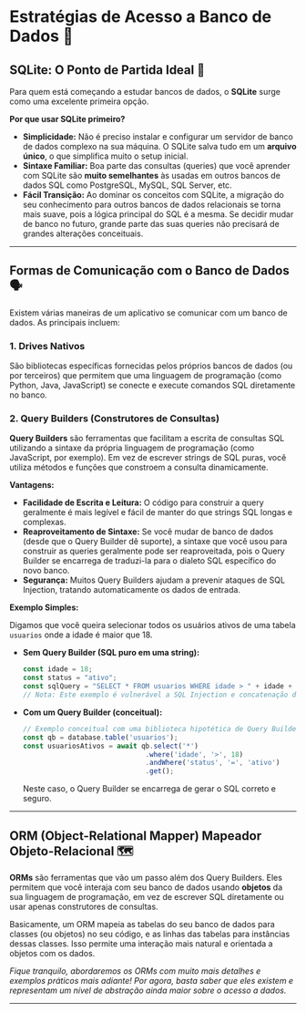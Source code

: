 # Estratégias de Acesso a Banco de Dados 💾


## SQLite: O Ponto de Partida Ideal 🚀

Para quem está começando a estudar bancos de dados, o **SQLite** surge como uma excelente primeira opção.

**Por que usar SQLite primeiro?**

* **Simplicidade:** Não é preciso instalar e configurar um servidor de banco de dados complexo na sua máquina. O SQLite salva tudo em um **arquivo único**, o que simplifica muito o setup inicial.
* **Sintaxe Familiar:** Boa parte das consultas (queries) que você aprender com SQLite são **muito semelhantes** às usadas em outros bancos de dados SQL como PostgreSQL, MySQL, SQL Server, etc.
* **Fácil Transição:** Ao dominar os conceitos com SQLite, a migração do seu conhecimento para outros bancos de dados relacionais se torna mais suave, pois a lógica principal do SQL é a mesma. Se decidir mudar de banco no futuro, grande parte das suas queries não precisará de grandes alterações conceituais.

---

## Formas de Comunicação com o Banco de Dados 🗣️

Existem várias maneiras de um aplicativo se comunicar com um banco de dados. As principais incluem:

### 1. Drives Nativos

São bibliotecas específicas fornecidas pelos próprios bancos de dados (ou por terceiros) que permitem que uma linguagem de programação (como Python, Java, JavaScript) se conecte e execute comandos SQL diretamente no banco.

### 2. Query Builders (Construtores de Consultas)

**Query Builders** são ferramentas que facilitam a escrita de consultas SQL utilizando a sintaxe da própria linguagem de programação (como JavaScript, por exemplo). Em vez de escrever strings de SQL puras, você utiliza métodos e funções que constroem a consulta dinamicamente.

**Vantagens:**

* **Facilidade de Escrita e Leitura:** O código para construir a query geralmente é mais legível e fácil de manter do que strings SQL longas e complexas.
* **Reaproveitamento de Sintaxe:** Se você mudar de banco de dados (desde que o Query Builder dê suporte), a sintaxe que você usou para construir as queries geralmente pode ser reaproveitada, pois o Query Builder se encarrega de traduzi-la para o dialeto SQL específico do novo banco.
* **Segurança:** Muitos Query Builders ajudam a prevenir ataques de SQL Injection, tratando automaticamente os dados de entrada.

**Exemplo Simples:**

Digamos que você queira selecionar todos os usuários ativos de uma tabela `usuarios` onde a idade é maior que 18.

* **Sem Query Builder (SQL puro em uma string):**
    ```javascript
    const idade = 18;
    const status = "ativo";
    const sqlQuery = "SELECT * FROM usuarios WHERE idade > " + idade + " AND status = '" + status + "';";
    // Nota: Este exemplo é vulnerável a SQL Injection e concatenação de strings é má prática.
    ```

* **Com um Query Builder (conceitual):**
    ```javascript
    // Exemplo conceitual com uma biblioteca hipotética de Query Builder em JavaScript
    const qb = database.table('usuarios');
    const usuariosAtivos = await qb.select('*')
                                  .where('idade', '>', 18)
                                  .andWhere('status', '=', 'ativo')
                                  .get();
    ```
    Neste caso, o Query Builder se encarrega de gerar o SQL correto e seguro.

---

## ORM (Object-Relational Mapper)  Mapeador Objeto-Relacional 🗺️

**ORMs** são ferramentas que vão um passo além dos Query Builders. Eles permitem que você interaja com seu banco de dados usando **objetos** da sua linguagem de programação, em vez de escrever SQL diretamente ou usar apenas construtores de consultas.

Basicamente, um ORM mapeia as tabelas do seu banco de dados para classes (ou objetos) no seu código, e as linhas das tabelas para instâncias dessas classes. Isso permite uma interação mais natural e orientada a objetos com os dados.

*Fique tranquilo, abordaremos os ORMs com muito mais detalhes e exemplos práticos mais adiante! Por agora, basta saber que eles existem e representam um nível de abstração ainda maior sobre o acesso a dados.*

---